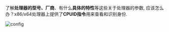了解**处理器的型号、厂商**、有什么**具体的特性**等这些关于处理器的参数, 应该怎么办？x86/x64处理器上提供了**CPUID指令**用来查看和识别身份. 

![config](./images/26.png)